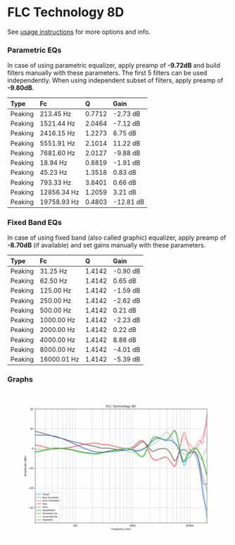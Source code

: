 # FLC Technology 8D
See [usage instructions](https://github.com/jaakkopasanen/AutoEq#usage) for more options and info.

### Parametric EQs
In case of using parametric equalizer, apply preamp of **-9.72dB** and build filters manually
with these parameters. The first 5 filters can be used independently.
When using independent subset of filters, apply preamp of **-9.80dB**.

| Type    | Fc          |      Q | Gain      |
|:--------|:------------|:-------|:----------|
| Peaking | 213.45 Hz   | 0.7712 | -2.73 dB  |
| Peaking | 1521.44 Hz  | 2.0464 | -7.12 dB  |
| Peaking | 2416.15 Hz  | 1.2273 | 6.75 dB   |
| Peaking | 5551.91 Hz  | 2.1014 | 11.22 dB  |
| Peaking | 7681.60 Hz  | 2.0127 | -9.88 dB  |
| Peaking | 18.94 Hz    | 0.8819 | -1.91 dB  |
| Peaking | 45.23 Hz    | 1.3518 | 0.83 dB   |
| Peaking | 793.33 Hz   | 3.8401 | 0.66 dB   |
| Peaking | 12856.34 Hz | 1.2059 | 3.21 dB   |
| Peaking | 19758.93 Hz | 0.4803 | -12.81 dB |

### Fixed Band EQs
In case of using fixed band (also called graphic) equalizer, apply preamp of **-8.70dB**
(if available) and set gains manually with these parameters.

| Type    | Fc          |      Q | Gain     |
|:--------|:------------|:-------|:---------|
| Peaking | 31.25 Hz    | 1.4142 | -0.90 dB |
| Peaking | 62.50 Hz    | 1.4142 | 0.65 dB  |
| Peaking | 125.00 Hz   | 1.4142 | -1.59 dB |
| Peaking | 250.00 Hz   | 1.4142 | -2.62 dB |
| Peaking | 500.00 Hz   | 1.4142 | 0.21 dB  |
| Peaking | 1000.00 Hz  | 1.4142 | -2.23 dB |
| Peaking | 2000.00 Hz  | 1.4142 | 0.22 dB  |
| Peaking | 4000.00 Hz  | 1.4142 | 8.88 dB  |
| Peaking | 8000.00 Hz  | 1.4142 | -4.01 dB |
| Peaking | 16000.01 Hz | 1.4142 | -5.39 dB |

### Graphs
![](./FLC%20Technology%208D.png)